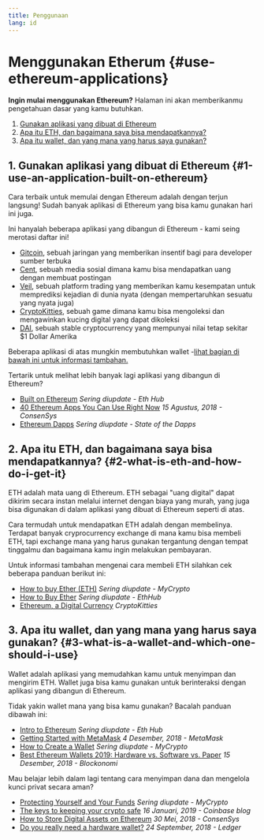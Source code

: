 ```yaml
---
title: Penggunaan
lang: id
---
```


# Menggunakan Etherum {#use-ethereum-applications}

<div class="featured">

**Ingin mulai menggunakan Ethereum?** Halaman ini akan memberikanmu pengetahuan dasar yang kamu butuhkan.

1. [Gunakan aplikasi yang dibuat di Ethereum](#1-use-an-application-built-on-ethereum)
2. [Apa itu ETH, dan bagaimana saya bisa mendapatkannya?](#2-what-is-eth-and-how-do-i-get-it)
3. [Apa itu wallet, dan yang mana yang harus saya gunakan?](#3-what-is-a-wallet-and-which-one-should-i-use)

</div>

## 1. Gunakan aplikasi yang dibuat di Ethereum {#1-use-an-application-built-on-ethereum}

Cara terbaik untuk memulai dengan Ethereum adalah dengan terjun langsung! Sudah banyak aplikasi di Ethereum yang bisa kamu gunakan hari ini juga.

Ini hanyalah beberapa aplikasi yang dibangun di Ethereum - kami seing merotasi daftar ini!

- [Gitcoin](https://gitcoin.co), sebuah jaringan yang memberikan insentif bagi para developer sumber terbuka
- [Cent](https://beta.cent.co), sebuah media sosial dimana kamu bisa mendapatkan uang dengan membuat postingan
- [Veil](https://app.veil.co), sebuah platform trading yang memberikan kamu kesempatan untuk memprediksi kejadian di dunia nyata (dengan mempertaruhkan sesuatu yang nyata juga)
- [CryptoKitties](https://www.cryptokitties.co), sebuah game dimana kamu bisa mengoleksi dan mengawinkan kucing digital yang dapat dikoleksi
- [DAI](https://makerdao.com/en/), sebuah stable cryptocurrency yang mempunyai nilai tetap sekitar \$1 Dollar Amerika

Beberapa aplikasi di atas mungkin membutuhkan wallet -[lihat bagian di bawah ini untuk informasi tambahan.](./#_3-what-is-a-wallet-and-which-one-should-i-use)

Tertarik untuk melihat lebih banyak lagi aplikasi yang dibangun di Ethereum?

- [Built on Ethereum](https://docs.ethhub.io/built-on-ethereum/built-on-ethereum/) _Sering diupdate - Eth Hub_
- [40 Ethereum Apps You Can Use Right Now](https://media.consensys.net/40-ethereum-apps-you-can-use-right-now-d643333769f7) _15 Agustus, 2018 - ConsenSys_
- [Ethereum Dapps](https://www.stateofthedapps.com/rankings/platform/ethereum) _Sering diupdate - State of the Dapps_

## 2. Apa itu ETH, dan bagaimana saya bisa mendapatkannya? {#2-what-is-eth-and-how-do-i-get-it}

ETH adalah mata uang di Ethereum. ETH sebagai "uang digital" dapat dikirim secara instan melalui internet dengan biaya yang murah, yang juga bisa digunakan di dalam aplikasi yang dibuat di Ethereum seperti di atas.

Cara termudah untuk mendapatkan ETH adalah dengan membelinya. Terdapat banyak cryprocurrency exchange di mana kamu bisa membeli ETH, tapi exchange mana yang harus gunakan tergantung dengan tempat tinggalmu dan bagaimana kamu ingin melakukan pembayaran.

Untuk informasi tambahan mengenai cara membeli ETH silahkan cek beberapa panduan berikut ini:

- [How to buy Ether (ETH)](https://support.mycrypto.com/how-to/getting-started/how-to-buy-ether-with-usd) _Sering diupdate - MyCrypto_
- [How to Buy Ether](https://docs.ethhub.io/using-ethereum/how-to-buy-ether/) _Sering diupdate - EthHub_
- [Ethereum, a Digital Currency](https://www.cryptokitties.co/faq#ethereum-a-digital-currency) _CryptoKitties_

## 3. Apa itu wallet, dan yang mana yang harus saya gunakan? {#3-what-is-a-wallet-and-which-one-should-i-use}

Wallet adalah aplikasi yang memudahkan kamu untuk menyimpan dan mengirim ETH. Wallet juga bisa kamu gunakan untuk berinteraksi dengan aplikasi yang dibangun di Ethereum.

Tidak yakin wallet mana yang bisa kamu gunakan? Bacalah panduan dibawah ini:

- [Intro to Ethereum](https://docs.ethhub.io/using-ethereum/wallets/intro-to-ethereum-wallets/) _Sering diupdate - Eth Hub_
- [Getting Started with MetaMask](https://metamask.zendesk.com/hc/en-us/articles/360015489531-Getting-Started-With-MetaMask-Part-1-) _4 Desember, 2018 - MetaMask_
- [How to Create a Wallet](https://support.mycrypto.com/how-to/getting-started/how-to-create-a-wallet) _Sering diupdate - MyCrypto_
- [Best Ethereum Wallets 2019: Hardware vs. Software vs. Paper](https://blockonomi.com/best-ethereum-wallets/) _15 Desember, 2018 - Blockonomi_

Mau belajar lebih dalam lagi tentang cara menyimpan dana dan mengelola kunci privat secara aman?

- [Protecting Yourself and Your Funds](https://support.mycrypto.com/staying-safe/protecting-yourself-and-your-funds) _Sering diupdate - MyCrypto_
- [The keys to keeping your crypto safe](https://blog.coinbase.com/the-keys-to-keeping-your-crypto-safe-96d497cce6cf) _16 Januari, 2019 - Coinbase blog_
- [How to Store Digital Assets on Ethereum](https://media.consensys.net/how-to-store-digital-assets-on-ethereum-a2bfdcf66bd0) _30 Mei, 2018 - ConsenSys_
- [Do you really need a hardware wallet?](https://medium.com/ledger-on-security-and-blockchain/ledger-101-part-1-do-you-really-need-a-hardware-wallet-7f5abbadd945) _24 September, 2018 - Ledger_
